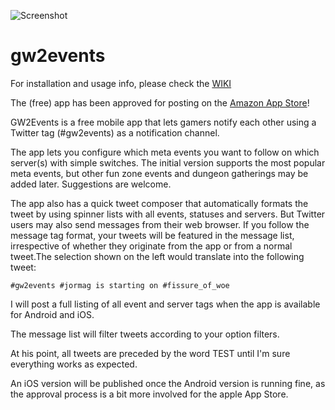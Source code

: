 ![Screenshot](https://raw.github.com/okeez/gw2events/master/images/promo.jpg)

gw2events
=========

For installation and usage info, please check the [WIKI](https://github.com/okeez/gw2events/wiki)

The (free) app has been approved for posting on the [Amazon App Store](http://www.amazon.com/OKeez-GW2Events/dp/B00B53JEX0/)!

GW2Events is a free mobile app that lets gamers notify each other using a Twitter tag (#gw2events) as a notification channel. 

The app lets you configure which meta events you want to follow on which server(s) with simple switches. The initial version supports the most popular meta events, but other fun zone events and dungeon gatherings may be added later. Suggestions are welcome.

The app also has a quick tweet composer that automatically formats the tweet by using spinner lists with all events, statuses and servers. But Twitter users may also send messages from their web browser. If you follow the message tag format, your tweets will be featured in the message list, irrespective of whether they originate from the app or from a normal tweet.The selection shown on the left would translate into the following tweet:

`#gw2events #jormag is starting on #fissure_of_woe`

I will post a full listing of all event and server tags when the app is available for Android and iOS.

The message list will filter tweets according to your option filters. 

At his point, all tweets are preceded by the word TEST until I'm sure everything works as expected. 

An iOS version will be published once the Android version is running fine, as the approval process is a bit more involved for the apple App Store.
